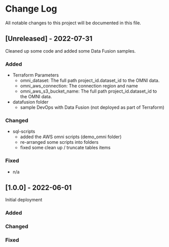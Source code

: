 
# Change Log
All notable changes to this project will be documented in this file.
 
 
## [Unreleased] - 2022-07-31
 
Cleaned up some code and added some Data Fusion samples.
 
### Added
- Terraform Parameters
    - omni_dataset: The full path project_id.dataset_id to the OMNI data.
    - omni_aws_connection: The connection region and name
    - omni_aws_s3_bucket_name: The full path project_id.dataset_id to the OMNI data.
- datafusion folder 
    - sample DevOps with Data Fusion (not deployed as part of Terraform)    

### Changed
- sql-scripts
    - added the AWS omni scripts (demo_omni folder)
    - re-arranged some scripts into folders
    - fixed some clean up / truncate tables items
 
### Fixed
- n/a



## [1.0.0] - 2022-06-01
Initial deployment
### Added
### Changed   
### Fixed
